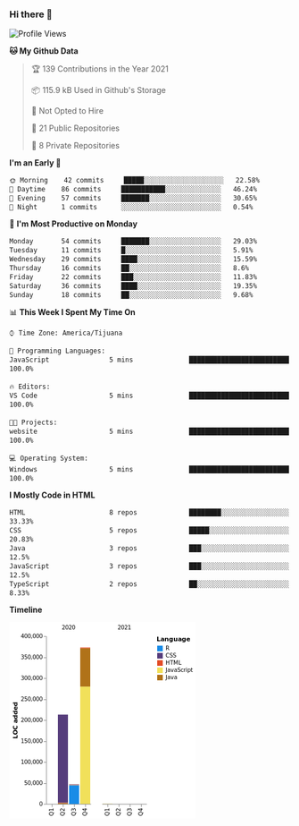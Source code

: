 ### Hi there 👋

<!--START_SECTION:waka-->
![Profile Views](http://img.shields.io/badge/Profile%20Views-0-blue)

**🐱 My Github Data** 

> 🏆 139 Contributions in the Year 2021
 > 
> 📦 115.9 kB Used in Github's Storage 
 > 
> 🚫 Not Opted to Hire
 > 
> 📜 21 Public Repositories 
 > 
> 🔑 8 Private Repositories  
 > 
**I'm an Early 🐤** 

```text
🌞 Morning    42 commits     █████░░░░░░░░░░░░░░░░░░░░   22.58% 
🌆 Daytime    86 commits     ███████████░░░░░░░░░░░░░░   46.24% 
🌃 Evening    57 commits     ███████░░░░░░░░░░░░░░░░░░   30.65% 
🌙 Night      1 commits      ░░░░░░░░░░░░░░░░░░░░░░░░░   0.54%

```
📅 **I'm Most Productive on Monday** 

```text
Monday       54 commits     ███████░░░░░░░░░░░░░░░░░░   29.03% 
Tuesday      11 commits     █░░░░░░░░░░░░░░░░░░░░░░░░   5.91% 
Wednesday    29 commits     ████░░░░░░░░░░░░░░░░░░░░░   15.59% 
Thursday     16 commits     ██░░░░░░░░░░░░░░░░░░░░░░░   8.6% 
Friday       22 commits     ███░░░░░░░░░░░░░░░░░░░░░░   11.83% 
Saturday     36 commits     ████░░░░░░░░░░░░░░░░░░░░░   19.35% 
Sunday       18 commits     ██░░░░░░░░░░░░░░░░░░░░░░░   9.68%

```


📊 **This Week I Spent My Time On** 

```text
⌚︎ Time Zone: America/Tijuana

💬 Programming Languages: 
JavaScript               5 mins              █████████████████████████   100.0%

🔥 Editors: 
VS Code                  5 mins              █████████████████████████   100.0%

🐱‍💻 Projects: 
website                  5 mins              █████████████████████████   100.0%

💻 Operating System: 
Windows                  5 mins              █████████████████████████   100.0%

```

**I Mostly Code in HTML** 

```text
HTML                     8 repos             ████████░░░░░░░░░░░░░░░░░   33.33% 
CSS                      5 repos             █████░░░░░░░░░░░░░░░░░░░░   20.83% 
Java                     3 repos             ███░░░░░░░░░░░░░░░░░░░░░░   12.5% 
JavaScript               3 repos             ███░░░░░░░░░░░░░░░░░░░░░░   12.5% 
TypeScript               2 repos             ██░░░░░░░░░░░░░░░░░░░░░░░   8.33%

```


**Timeline**

![Chart not found](https://raw.githubusercontent.com/Aarushi-Pandey/Aarushi-Pandey/main/charts/bar_graph.png) 


<!--END_SECTION:waka-->
